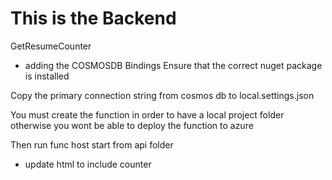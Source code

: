 # This is the Backend

GetResumeCounter 
- adding the COSMOSDB Bindings 
Ensure that the correct nuget package is installed 

Copy the primary connection string from cosmos db to local.settings.json

You must create the function in order to have a local project folder otherwise you wont be able to deploy the function to azure

Then run func host start from api folder
- update html to include counter

